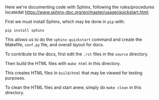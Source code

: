 Here we're documenting code with Sphinx, following the rules/procedures locatedat https://www.sphinx-doc.org/en/master/usage/quickstart.html.

First we must install Sphinx, which may be done in `pip` with:

    pip install sphinx

This allows us to do the `sphinx-quickstart` command and create the Makefile, `conf.py` file, and overall layout for docs.

To contribute to the docs, first edit the `.rst` files in the `source` directory.

Then build the HTML files with `make html` in this directory.

This creates HTML files in `build/html` that may be viewed for testing purposes.

To clean the HTML files and start anew, simply do `make clean` in this directory.
